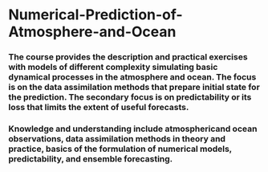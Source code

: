 # Numerical-Prediction-of-Atmosphere-and-Ocean
### The course provides the description and practical exercises with models of different complexity simulating basic dynamical processes in the atmosphere and ocean. The focus is on the data assimilation methods that prepare initial state for the prediction. The secondary focus is on predictability or its loss that limits the extent of useful forecasts. 
### Knowledge and understanding include atmosphericand ocean observations, data assimilation methods in theory and practice, basics of the formulation of numerical models, predictability, and ensemble forecasting.
